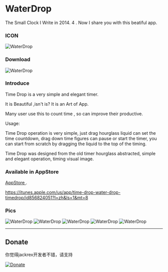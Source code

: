 WaterDrop
=========

The Small Clock I Write in 2014. 4 . Now I share you with this beatiful app.


### ICON
<p align="" >
  <img src="./icon.png" alt="WaterDrop" title="WaterDrop">
</p>


### Download

  <img src="./erwei.png" alt="WaterDrop" title="WaterDrop">
</p>

### Introduce

Time Drop is a very simple and elegant timer. 

It is Beautiful ,isn't is? It is an Art of App. 

Many user use this to count time , so can improve their productive. 

Usage: 

Time Drop operation is very simple, just drag hourglass liquid can set the time countdown, drag down time figures can pause or start the timer, you can start from scratch by dragging the liquid to the top of the timing. 

Time Drop was designed from the old timer hourglass abstracted, simple and elegant operation, timing visual image. 


### Available in AppStore


[AppStore ](https://itunes.apple.com/us/app/time-drop-water-drop-timedrop/id856824051?l=zh&ls=1&mt=8
). 

https://itunes.apple.com/us/app/time-drop-water-drop-timedrop/id856824051?l=zh&ls=1&mt=8

### Pics
 <img src="./1.PNG" alt="WaterDrop" title="WaterDrop">
 
  <img src="./2.PNG" alt="WaterDrop" title="WaterDrop">
  
  <img src="./3.PNG" alt="WaterDrop" title="WaterDrop">
   
  <img src="./4.PNG" alt="WaterDrop" title="WaterDrop">
    
  <img src="./5.PNG" alt="WaterDrop" title="WaterDrop">
  
  



***

Donate
----------
你觉得jackrex开发者不错，请支持

[![Donate](donate_10.png)](http://me.alipay.com/jackrex)
